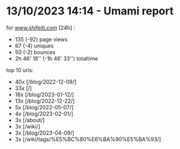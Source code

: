 # 13/10/2023 14:14 - Umami report
for www.shifeiti.com [24h] :

 - 135 (-92) page views
 - 67 (-4) uniques
 - 50 (-2) bounces
 - 2h 46' 18'' (-1h 46' 33'') totaltime


top 10 urls:
 - 40x [/blog/2022-12-09/]
 - 33x [/]
 - 18x [/blog/2023-01-12/]
 - 13x [/blog/2022-12-22/]
 - 5x [/blog/2022-05-07/]
 - 4x [/blog/2023-02-01/]
 - 3x [/about/]
 - 3x [/wiki/]
 - 3x [/blog/2023-04-09/]
 - 3x [/wiki/tags/%E5%BC%80%E6%BA%90%E5%BA%93/]


